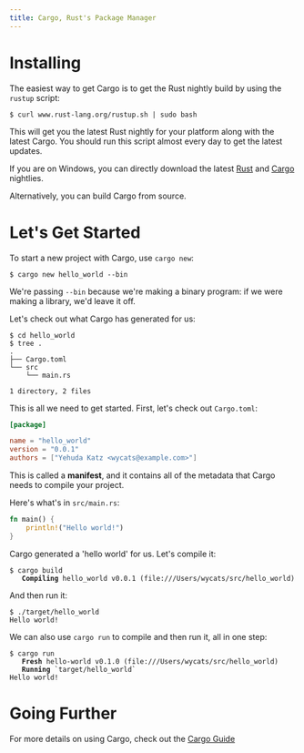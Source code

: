 ```yaml
---
title: Cargo, Rust's Package Manager
---
```


# Installing

The easiest way to get Cargo is to get the Rust nightly build by using
the `rustup` script:

```shell
$ curl www.rust-lang.org/rustup.sh | sudo bash
```

This will get you the latest Rust nightly for your platform along with
the latest Cargo. You should run this script almost every day to get the latest updates.
   
If you are on Windows, you can directly download the latest [Rust](http://static.rust-lang.org/dist/rust-nightly-install.exe)
and [Cargo](http://static.rust-lang.org/cargo-dist/cargo-nightly-win.tar.gz) nightlies.  

Alternatively, you can build Cargo from source.

# Let's Get Started

To start a new project with Cargo, use `cargo new`:

```shell
$ cargo new hello_world --bin
```

We're passing `--bin` because we're making a binary program: if we
were making a library, we'd leave it off.

Let's check out what Cargo has generated for us:

```shell
$ cd hello_world
$ tree .
.
├── Cargo.toml
└── src
    └── main.rs

1 directory, 2 files
```

This is all we need to get started. First, let's check out `Cargo.toml`:

```toml
[package]

name = "hello_world"
version = "0.0.1"
authors = ["Yehuda Katz <wycats@example.com>"]
```

This is called a **manifest**, and it contains all of the metadata that Cargo
needs to compile your project. 

Here's what's in `src/main.rs`:

```rs
fn main() {
    println!("Hello world!")
}
```

Cargo generated a 'hello world' for us. Let's compile it:

<pre><code class="highlight"><span class="gp">$</span> cargo build
<span style="font-weight: bold"
class="s1">   Compiling</span> hello_world v0.0.1 (file:///Users/wycats/src/hello_world)</code></pre>

And then run it:

```shell
$ ./target/hello_world
Hello world!
```

We can also use `cargo run` to compile and then run it, all in one step:

<pre><code class="highlight"><span class="gp">$</span> cargo run
<span style="font-weight: bold"
class="s1">   Fresh</span> hello-world v0.1.0 (file:///Users/wycats/src/hello_world)
<span style="font-weight: bold"
class="s1">   Running</span> `target/hello_world`
Hello world!</code></pre>

# Going Further

For more details on using Cargo, check out the [Cargo Guide](/guide.html)
